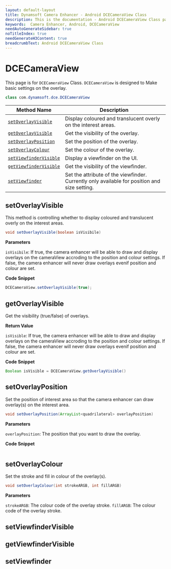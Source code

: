 ```yaml
---
layout: default-layout
title: Dynamsoft Camera Enhancer - Android DCECameraView Class
description: This is the documentation - Android DCECameraView Class page of Dynamsoft Camera Enhancer.
keywords:  Camera Enhancer, Android, DCECameraView
needAutoGenerateSidebar: true
noTitleIndex: true
needGenerateH3Content: true
breadcrumbText: Android DCECameraView Class
---
```


# DCECameraView

This page is for `DCECameraView` Class. `DCECameraView` is designed to Make basic settings on the overlay.

```Java
class com.dynamsoft.dce.DCECameraView
```

| Method Name | Description |
|------|------|
| [`setOverlayVisible`](#setOverlayVisible) | Display coloured and translucent overly on the interest areas. |
| [`getOverlayVisible`](#getOverlayVisible) | Get the visibility of the overlay. |
| [`setOverlayPosition`](#setOverlayPosition) | Set the position of the overlay. |
| [`setOverlayColour`](#setOverlayColour) | Set the colour of the overlay. |
| [`setViewfinderVisible`](#setViewfinderVisible) | Display a viewfinder on the UI. |
| [`getViewfinderVisible`](#getViewfinderVisible) | Get the visibility of the viewfinder. |
| [`setViewfinder`](#setViewfinder) | Set the attribute of the viewfinder. Currently only available for position and size setting. |

## setOverlayVisible

This method is controlling whether to display coloured and translucent overly on the interest areas.

```java
void setOverlayVisible(boolean isVisibile)
```

**Parameters**

`isVisibile`: If true, the camera enhancer will be able to draw and display overlays on the cameraView accroding to the position and colour settings. If false, the camera enhancer will never draw overlays evenif position and colour are set.

**Code Snippet**

```java
DCECameraView.setOverlayVisible(true);
```

## getOverlayVisible

Get the visibility (true/false) of overlays.

**Return Value**

`isVisible`: If true, the camera enhancer will be able to draw and display overlays on the cameraView accroding to the position and colour settings. If false, the camera enhancer will never draw overlays evenif position and colour are set.

**Code Snippet**

```java
Boolean isVisible = DCECameraView.getOverlayVisible()
```

## setOverlayPosition

Set the position of interest area so that the camera enhancer can draw overlay(s) on the interest area.

```java
void setOverlayPosition(ArrayList<quadrilateral> overlayPosition)
```

**Parameters**

`overlayPosition`: The position that you want to draw the overlay.

**Code Snippet**

```java

```

## setOverlayColour

Set the stroke and fill in colour of the overlay(s).

```java
void setOverlayColour(int strokeARGB, int fillARGB)
```

**Parameters**

`strokeARGB`: The colour code of the overlay stroke.
`fillARGB`: The colour code of the overlay stroke.

## setViewfinderVisible

## getViewfinderVisible

## setViewfinder
